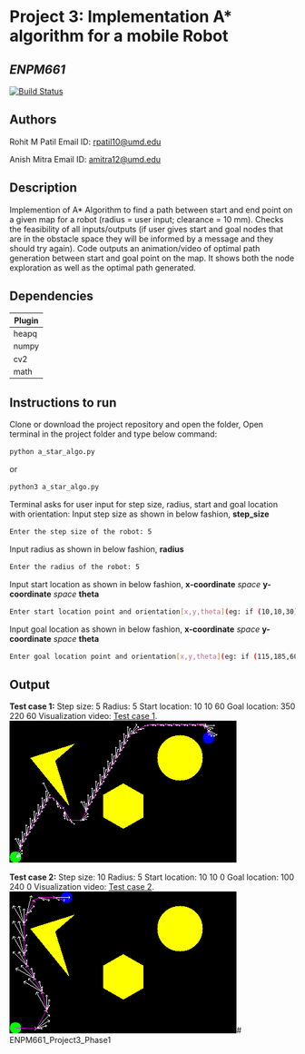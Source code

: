 # Project 3: Implementation A* algorithm for a mobile Robot
## _ENPM661_
[![Build Status](https://travis-ci.org/joemccann/dillinger.svg?branch=master)](https://travis-ci.org/joemccann/dillinger)

## Authors
Rohit M Patil
Email ID: rpatil10@umd.edu

Anish Mitra
Email ID: amitra12@umd.edu

## Description
Implemention of A* Algorithm to find a path between start and end point on a given map for a robot (radius = user input; clearance = 10 mm). Checks the feasibility of all inputs/outputs (if user gives start and goal nodes that are in the obstacle space they will be informed by a message and they should try again). Code outputs an animation/video of optimal path generation between start and goal point on the map. It shows both the node exploration as well as the optimal path generated.

## Dependencies

| Plugin | 
| ------ |
| heapq | 
| numpy | 
| cv2 | 
| math | 

## Instructions to run
Clone or download the project repository and open the folder,
Open terminal in the project folder and type below command:
```bash
python a_star_algo.py
```
or
```bash
python3 a_star_algo.py
```
Terminal asks for user input for step size, radius, start and goal location with orientation:
Input step size as shown in below fashion, **step_size**
```sh
Enter the step size of the robot: 5
```
Input radius as shown in below fashion, **radius**
```sh
Enter the radius of the robot: 5
```
Input start location as shown in below fashion, **x-coordinate** _space_ **y-coordinate** _space_ **theta**
```sh
Enter start location point and orientation[x,y,theta](eg: if (10,10,30), then enter: 10 10 30): 10 10 60
```
Input goal location as shown in below fashion, **x-coordinate** _space_ **y-coordinate** _space_ **theta**
```sh
Enter goal location point and orientation[x,y,theta](eg: if (115,185,60), then enter: 350 220 60
```
## Output
**Test case 1:**
Step size: 5
Radius: 5
Start location: 10 10 60
Goal location: 350 220 60
Visualization video: [Test case 1](https://youtu.be/5aQ9GAvQfFs).
![Optimal_path_testcase1](/outputs/Optimal_path_testcase1.png?raw=true)

**Test case 2:**
Step size: 10
Radius: 5
Start location: 10 10 0
Goal location: 100 240 0
Visualization video: [Test case 2](https://youtu.be/zyopxe8h77s).
![Optimal_path_testcase2](/outputs/Optimal_path_testcase2.png?raw=true)# ENPM661_Project3_Phase1

